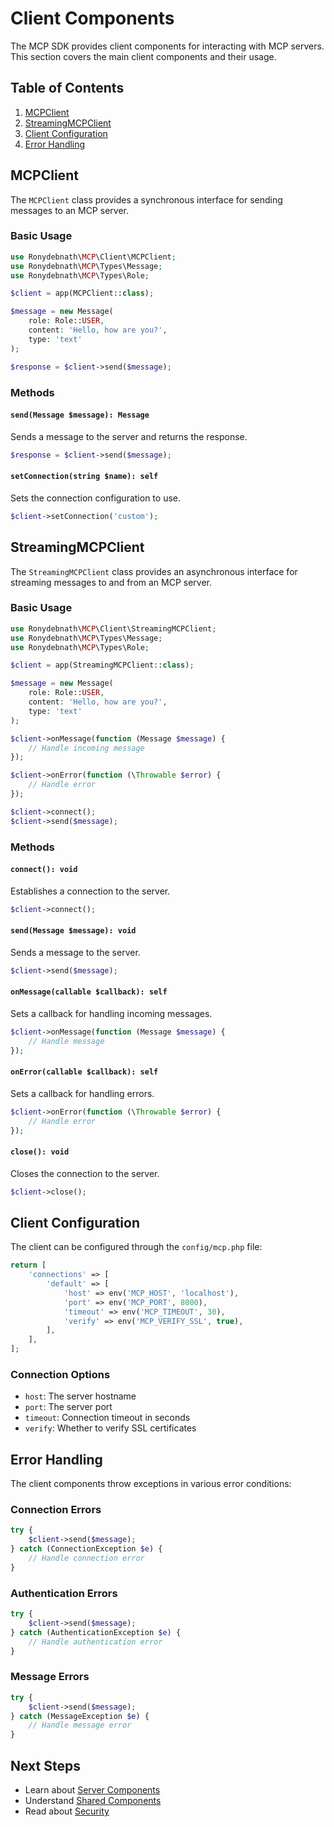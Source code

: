 # Client Components

The MCP SDK provides client components for interacting with MCP servers. This section covers the main client components and their usage.

## Table of Contents

1. [MCPClient](#mcpclient)
2. [StreamingMCPClient](#streamingmcpclient)
3. [Client Configuration](#client-configuration)
4. [Error Handling](#error-handling)

## MCPClient

The `MCPClient` class provides a synchronous interface for sending messages to an MCP server.

### Basic Usage

```php
use Ronydebnath\MCP\Client\MCPClient;
use Ronydebnath\MCP\Types\Message;
use Ronydebnath\MCP\Types\Role;

$client = app(MCPClient::class);

$message = new Message(
    role: Role::USER,
    content: 'Hello, how are you?',
    type: 'text'
);

$response = $client->send($message);
```

### Methods

#### `send(Message $message): Message`

Sends a message to the server and returns the response.

```php
$response = $client->send($message);
```

#### `setConnection(string $name): self`

Sets the connection configuration to use.

```php
$client->setConnection('custom');
```

## StreamingMCPClient

The `StreamingMCPClient` class provides an asynchronous interface for streaming messages to and from an MCP server.

### Basic Usage

```php
use Ronydebnath\MCP\Client\StreamingMCPClient;
use Ronydebnath\MCP\Types\Message;
use Ronydebnath\MCP\Types\Role;

$client = app(StreamingMCPClient::class);

$message = new Message(
    role: Role::USER,
    content: 'Hello, how are you?',
    type: 'text'
);

$client->onMessage(function (Message $message) {
    // Handle incoming message
});

$client->onError(function (\Throwable $error) {
    // Handle error
});

$client->connect();
$client->send($message);
```

### Methods

#### `connect(): void`

Establishes a connection to the server.

```php
$client->connect();
```

#### `send(Message $message): void`

Sends a message to the server.

```php
$client->send($message);
```

#### `onMessage(callable $callback): self`

Sets a callback for handling incoming messages.

```php
$client->onMessage(function (Message $message) {
    // Handle message
});
```

#### `onError(callable $callback): self`

Sets a callback for handling errors.

```php
$client->onError(function (\Throwable $error) {
    // Handle error
});
```

#### `close(): void`

Closes the connection to the server.

```php
$client->close();
```

## Client Configuration

The client can be configured through the `config/mcp.php` file:

```php
return [
    'connections' => [
        'default' => [
            'host' => env('MCP_HOST', 'localhost'),
            'port' => env('MCP_PORT', 8000),
            'timeout' => env('MCP_TIMEOUT', 30),
            'verify' => env('MCP_VERIFY_SSL', true),
        ],
    ],
];
```

### Connection Options

- `host`: The server hostname
- `port`: The server port
- `timeout`: Connection timeout in seconds
- `verify`: Whether to verify SSL certificates

## Error Handling

The client components throw exceptions in various error conditions:

### Connection Errors

```php
try {
    $client->send($message);
} catch (ConnectionException $e) {
    // Handle connection error
}
```

### Authentication Errors

```php
try {
    $client->send($message);
} catch (AuthenticationException $e) {
    // Handle authentication error
}
```

### Message Errors

```php
try {
    $client->send($message);
} catch (MessageException $e) {
    // Handle message error
}
```

## Next Steps

- Learn about [Server Components](../server/README.md)
- Understand [Shared Components](../shared/README.md)
- Read about [Security](../security.md) 
